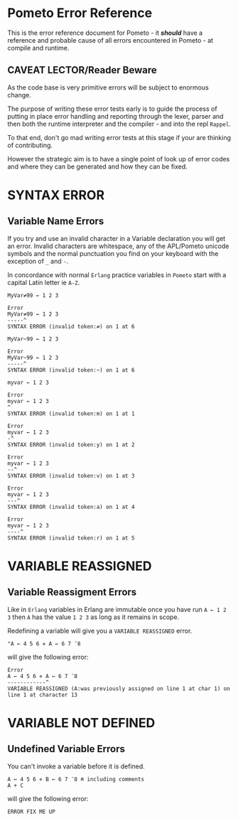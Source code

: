# Pometo Error Reference

This is the error reference document for Pometo - it ***should*** have a reference and probable cause of all errors encountered in Pometo - at compile and runtime.

## CAVEAT LECTOR/Reader Beware

As the code base is very primitive errors will be subject to enormous change.

The purpose of writing these error tests early is to guide the process of putting in place error handling and reporting through the lexer, parser and then both the runtime interpreter and the compiler - and into the repl `Rappel`.

To that end, don't go mad writing error tests at this stage if your are thinking of contributing.

However the strategic aim is to have a single point of look up of error codes and where they can be generated and how they can be fixed.

# SYNTAX ERROR

## Variable Name Errors

If you try and use an invalid character in a Variable declaration you will get an error. Invalid characters are whitespace, any of the APL/Pometo unicode symbols and the normal punctuation you find on your keyboard with the exception of `_` and `-`.

In concordance with normal `Erlang` practice variables in `Pometo` start with a capital Latin letter ie `A-Z`.

```pometo
MyVar≠99 ← 1 2 3
```

```pometo_results
Error
MyVar≠99 ← 1 2 3
-----^
SYNTAX ERROR (invalid token:≠) on 1 at 6
```

```pometo
MyVar~99 ← 1 2 3
```

```pometo_results
Error
MyVar~99 ← 1 2 3
-----^
SYNTAX ERROR (invalid token:~) on 1 at 6
```

```pometo
myvar ← 1 2 3
```

```pometo_results
Error
myvar ← 1 2 3
^
SYNTAX ERROR (invalid token:m) on 1 at 1

Error
myvar ← 1 2 3
-^
SYNTAX ERROR (invalid token:y) on 1 at 2

Error
myvar ← 1 2 3
--^
SYNTAX ERROR (invalid token:v) on 1 at 3

Error
myvar ← 1 2 3
---^
SYNTAX ERROR (invalid token:a) on 1 at 4

Error
myvar ← 1 2 3
----^
SYNTAX ERROR (invalid token:r) on 1 at 5
```

# VARIABLE REASSIGNED

## Variable Reassigment Errors

Like in `Erlang` variables in Erlang are immutable once you have run `A ← 1 2 3` then `A` has the value `1 2 3` as long as it remains in scope.

Redefining a variable will give you a `VARIABLE REASSIGNED` error.

```pometo
"A ← 4 5 6 ⋄ A ← 6 7 ¯8
```

will give the following error:

```pometo_results
Error
A ← 4 5 6 ⋄ A ← 6 7 ¯8
------------^
VARIABLE REASSIGNED (A:was previously assigned on line 1 at char 1) on line 1 at character 13
```

# VARIABLE NOT DEFINED

## Undefined Variable Errors

You can't invoke a variable before it is defined.

```pometo
A ← 4 5 6 ⋄ B ← 6 7 ¯8 ⍝ including comments
A + C
```

will give the following error:

```pometo_results
ERROR FIX ME UP
```